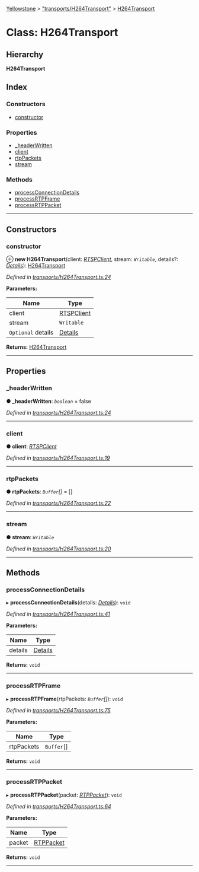 [Yellowstone](../README.md) > ["transports/H264Transport"](../modules/_transports_h264transport_.md) > [H264Transport](../classes/_transports_h264transport_.h264transport.md)

# Class: H264Transport

## Hierarchy

**H264Transport**

## Index

### Constructors

* [constructor](_transports_h264transport_.h264transport.md#constructor)

### Properties

* [_headerWritten](_transports_h264transport_.h264transport.md#_headerwritten)
* [client](_transports_h264transport_.h264transport.md#client)
* [rtpPackets](_transports_h264transport_.h264transport.md#rtppackets)
* [stream](_transports_h264transport_.h264transport.md#stream)

### Methods

* [processConnectionDetails](_transports_h264transport_.h264transport.md#processconnectiondetails)
* [processRTPFrame](_transports_h264transport_.h264transport.md#processrtpframe)
* [processRTPPacket](_transports_h264transport_.h264transport.md#processrtppacket)

---

## Constructors

<a id="constructor"></a>

###  constructor

⊕ **new H264Transport**(client: *[RTSPClient](_rtspclient_.rtspclient.md)*, stream: *`Writable`*, details?: *[Details](../interfaces/_transports_h264transport_.details.md)*): [H264Transport](_transports_h264transport_.h264transport.md)

*Defined in [transports/H264Transport.ts:24](https://github.com/mbullington/yellowstone/blob/c6fe1af/lib/transports/H264Transport.ts#L24)*

**Parameters:**

| Name | Type |
| ------ | ------ |
| client | [RTSPClient](_rtspclient_.rtspclient.md) |
| stream | `Writable` |
| `Optional` details | [Details](../interfaces/_transports_h264transport_.details.md) |

**Returns:** [H264Transport](_transports_h264transport_.h264transport.md)

___

## Properties

<a id="_headerwritten"></a>

###  _headerWritten

**● _headerWritten**: *`boolean`* = false

*Defined in [transports/H264Transport.ts:24](https://github.com/mbullington/yellowstone/blob/c6fe1af/lib/transports/H264Transport.ts#L24)*

___
<a id="client"></a>

###  client

**● client**: *[RTSPClient](_rtspclient_.rtspclient.md)*

*Defined in [transports/H264Transport.ts:19](https://github.com/mbullington/yellowstone/blob/c6fe1af/lib/transports/H264Transport.ts#L19)*

___
<a id="rtppackets"></a>

###  rtpPackets

**● rtpPackets**: *`Buffer`[]* =  []

*Defined in [transports/H264Transport.ts:22](https://github.com/mbullington/yellowstone/blob/c6fe1af/lib/transports/H264Transport.ts#L22)*

___
<a id="stream"></a>

###  stream

**● stream**: *`Writable`*

*Defined in [transports/H264Transport.ts:20](https://github.com/mbullington/yellowstone/blob/c6fe1af/lib/transports/H264Transport.ts#L20)*

___

## Methods

<a id="processconnectiondetails"></a>

###  processConnectionDetails

▸ **processConnectionDetails**(details: *[Details](../interfaces/_transports_h264transport_.details.md)*): `void`

*Defined in [transports/H264Transport.ts:41](https://github.com/mbullington/yellowstone/blob/c6fe1af/lib/transports/H264Transport.ts#L41)*

**Parameters:**

| Name | Type |
| ------ | ------ |
| details | [Details](../interfaces/_transports_h264transport_.details.md) |

**Returns:** `void`

___
<a id="processrtpframe"></a>

###  processRTPFrame

▸ **processRTPFrame**(rtpPackets: *`Buffer`[]*): `void`

*Defined in [transports/H264Transport.ts:75](https://github.com/mbullington/yellowstone/blob/c6fe1af/lib/transports/H264Transport.ts#L75)*

**Parameters:**

| Name | Type |
| ------ | ------ |
| rtpPackets | `Buffer`[] |

**Returns:** `void`

___
<a id="processrtppacket"></a>

###  processRTPPacket

▸ **processRTPPacket**(packet: *[RTPPacket](../interfaces/_util_.rtppacket.md)*): `void`

*Defined in [transports/H264Transport.ts:64](https://github.com/mbullington/yellowstone/blob/c6fe1af/lib/transports/H264Transport.ts#L64)*

**Parameters:**

| Name | Type |
| ------ | ------ |
| packet | [RTPPacket](../interfaces/_util_.rtppacket.md) |

**Returns:** `void`

___

